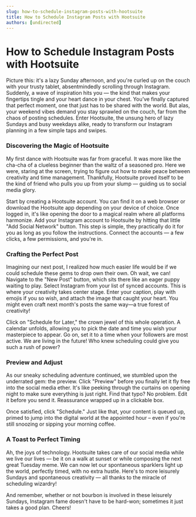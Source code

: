 ```yaml
---
slug: how-to-schedule-instagram-posts-with-hootsuite
title: How to Schedule Instagram Posts with Hootsuite
authors: [undirected]
---
```


# How to Schedule Instagram Posts with Hootsuite

Picture this: it's a lazy Sunday afternoon, and you're curled up on the couch with your trusty tablet, absentmindedly scrolling through Instagram. Suddenly, a wave of inspiration hits you — the kind that makes your fingertips tingle and your heart dance in your chest. You’ve finally captured that perfect moment, one that just has to be shared with the world. But alas, your weekend vibes demand you stay sprawled on the couch, far from the chaos of posting schedules. Enter Hootsuite, the unsung hero of lazy Sundays and busy weekdays alike, ready to transform our Instagram planning in a few simple taps and swipes.

### Discovering the Magic of Hootsuite

My first dance with Hootsuite was far from graceful. It was more like the cha-cha of a clueless beginner than the waltz of a seasoned pro. Here we were, staring at the screen, trying to figure out how to make peace between creativity and time management. Thankfully, Hootsuite proved itself to be the kind of friend who pulls you up from your slump — guiding us to social media glory.

Start by creating a Hootsuite account. You can find it on a web browser or download the Hootsuite app depending on your device of choice. Once logged in, it's like opening the door to a magical realm where all platforms harmonize. Add your Instagram account to Hootsuite by hitting that little "Add Social Network" button. This step is simple, they practically do it for you as long as you follow the instructions. Connect the accounts — a few clicks, a few permissions, and you're in.

### Crafting the Perfect Post

Imagining our next post, I realized how much easier life would be if we could schedule these gems to drop own their own. Oh wait, we can! Navigate to the "New Post" button, which sits there like an eager puppy waiting to play. Select Instagram from your list of synced accounts. This is where your creativity takes center stage. Enter your caption, play with emojis if you so wish, and attach the image that caught your heart. You might even craft next month's posts the same way—a true forest of creativity!

Click on "Schedule for Later," the crown jewel of this whole operation. A calendar unfolds, allowing you to pick the date and time you wish your masterpiece to appear. Go on, set it to a time when your followers are most active. We are living in the future! Who knew scheduling could give you such a rush of power?

### Preview and Adjust

As our sneaky scheduling adventure continued, we stumbled upon the underrated gem: the preview. Click "Preview" before you finally let it fly free into the social media ether. It's like peeking through the curtains on opening night to make sure everything is just right. Find that typo? No problem. Edit it before you send it. Reassurance wrapped up in a clickable box.

Once satisfied, click "Schedule." Just like that, your content is queued up, primed to jump into the digital world at the appointed hour – even if you're still snoozing or sipping your morning coffee.

### A Toast to Perfect Timing

Ah, the joys of technology. Hootsuite takes care of our social media while we live our lives — be it on a walk at sunset or while composing the next great Tuesday meme. We can now let our spontaneous sparklers light up the world, perfectly timed, with no extra hustle. Here's to more leisurely Sundays and spontaneous creativity — all thanks to the miracle of scheduling wizardry!

And remember, whether or not bourbon is involved in these leisurely Sundays, Instagram fame doesn't have to be hard-won; sometimes it just takes a good plan. Cheers!